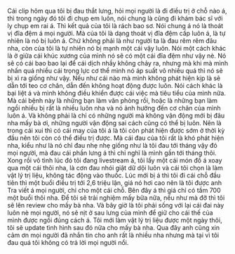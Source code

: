 Cái clip hôm qua tôi bị đau thắt lưng, hỏi mọi người là đi điều trị ở chỗ nào á, thì trong ngày đó tôi đi chụp em luôn, nói chung là cũng đi khám bác sĩ với ly chụp em rai á. Thì kết quả của tôi là rách bao sơ. Nói chung á nó là thoát vị đĩa đệm á mọi người. Mà của tôi là dạng thoát vị đĩa đệm cấp luôn á, là tự nhiên là nó bị luôn á. Chứ không phải là như người ta là đau rêm rêm đâu nha, còn của tôi là tự nhiên nó bị mạnh một cái vậy luôn. Nói một cách khác là ở giữa cái khúc xương của mình nó sẽ có một cái đĩa đệm như vậy nè. Nó sẽ có cái bao bao lại để cái dịch nhầy không chảy ra, nhưng mà khi mà mình nhấn quá nhiều cái trọng lực cơ thể mình nó áp suất vô nhiều quá thì nó sẽ bị xì ra giống như vậy. Nếu như cái nào mà mình không phát hiện kịp là sẽ dẫn tới teo cơ chân, dẫn đến không hoạt động được luôn. Nói cách khác là bại liệt á và mình không điều khiển được cái việc mà tiêu tiểu của mình nữa. Mà cái bệnh này là những bạn làm văn phòng rồi, hoặc là những bạn làm ngồi nhiều bị rất là nhiều luôn nha và nó ảnh hưởng đến cơ chân của mình luôn á. Và không phải là chỉ có những người mà không vận động mới bị đâu nha mấy bà ơi, những người vận động sai cách cũng có thể bị luôn. Nên là trong cái xui thì có cái may của tôi á là tôi còn phát hiện được sớm ở thời kỳ đầu nên tôi còn có thể điều trị được. Mà cái đau của tôi rất là khó phát hiện nha, kiểu như là nó chỉ đau nhẹ nhẹ giống như là tôi đau tới tháng vậy đó mọi người, mà đau cái phần lưng á thì chỉ nghĩ là mình gần tới tháng thôi. Xong rồi vô tình lúc đó tôi đang livestream á, tôi lấy một cái món đồ á xoay qua một cái thôi nha, là cơn đau nhói giật dữ dội luôn và cái tôi chọn là làm vật lý trị liệu, không tác động vào thuốc. Lúc mới bị á thì tôi đi cái chỗ đầu tiên thì một buổi điều trị tới 2,6 triệu lận, giá nó hơi cao nên là tôi được anh Tra viết á mọi người, chỉ cho một cái chỗ. Bên đây á thì giá chỉ có tầm 700 một buổi thôi nha. Để tôi sẽ trải nghiệm mấy bữa nữa, nếu như mà đỡ thì tôi sẽ lên review cho mấy bà nha. Và bây giờ là tôi phải sống với lại cái đai này luôn nè mọi người, nó sẽ nịt ở sau lưng của mình để giữ cho cái thế của mình được ngồi đúng cách á. Tôi mới làm vật lý trị liệu được một ngày thôi, tôi sẽ update tình hình sau đó nữa cho mấy bà nha. Qua đây anh cũng xin cảm ơn mọi người đã nhắn tin cho anh rất là nhiều nha nhưng mà tại vì tôi đau quá tôi không có trả lời mọi người nổi.